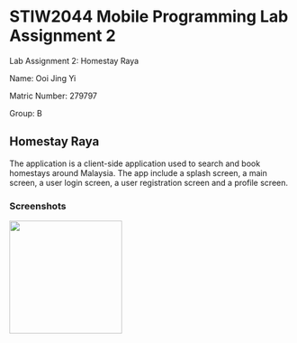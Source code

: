 # STIW2044 Mobile Programming Lab Assignment 2

Lab Assignment 2: Homestay Raya

Name: Ooi Jing Yi

Matric Number: 279797

Group: B

## Homestay Raya

The application is a client-side application used to search and book homestays around Malaysia. The app include a splash screen, a main screen, a user login screen, a user registration screen and a profile screen. 

### Screenshots
<img src="" width="200" length="300" />
